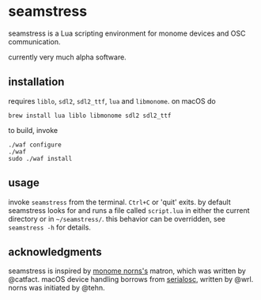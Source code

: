 # seamstress

seamstress is a Lua scripting environment for monome devices and OSC communication.

currently very much alpha software.

## installation

requires `liblo`, `sdl2`, `sdl2_ttf`, `lua` and `libmonome`. on macOS do

```
brew install lua liblo libmonome sdl2 sdl2_ttf
```

to build, invoke

```
./waf configure
./waf
sudo ./waf install
```

## usage

invoke `seamstress` from the terminal.
`Ctrl+C` or 'quit' exits.
by default seamstress looks for and runs a file called `script.lua`
in either the current directory or in `~/seamstress/`.
this behavior can be overridden, see `seamstress -h` for details.

## acknowledgments

seamstress is inspired by [monome norns's](https://github.com/monome/norns) matron,
which was written by @catfact.
macOS device handling borrows from [serialosc](https://github.com/monome/serialosc),
written by @wrl.
norns was initiated by @tehn.
